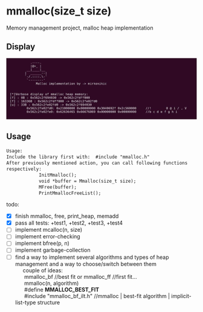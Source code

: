 # mmalloc(size_t size)
Memory management project, malloc heap implementation

**Display**
---
![alt text](img/mmalloc.jpg)





**Usage**
---

```
Usage:      
Include the library first with:  #include "mmalloc.h"
After previously mentioned action, you can call following functions respectively:
            InitMmalloc();
            void *buffer = Mmalloc(size_t size);
            MFree(buffer);
            PrintMmallocFreeList();
```

todo:<br>
- [x] finish mmalloc, free, print_heap, memadd<br>
- [x] pass all tests: +test1, +test2, +test3, +test4
- [ ] implement mcalloc(n, size)<br>
- [ ] implement error-checking<br>
- [ ] implement bfree(p, n)<br>
- [ ] implement garbage-collection<br>
- [ ] find a way to implement several algorithms and types of heap management and a way to choose/switch between them<br>
&nbsp;&nbsp;&nbsp;&nbsp;&nbsp;couple of ideas: <br>
            &nbsp;&nbsp;&nbsp;&nbsp;&nbsp;&nbsp;mmalloc_bf //best fit or mmalloc_ff //first fit...<br>
            &nbsp;&nbsp;&nbsp;&nbsp;&nbsp;&nbsp;mmalloc(n, algorithm)<br>
            &nbsp;&nbsp;&nbsp;&nbsp;&nbsp;&nbsp;#define __MMALLOC_BEST_FIT__<br>
            &nbsp;&nbsp;&nbsp;&nbsp;&nbsp;&nbsp;#include "mmalloc_bf_ilt.h"  //mmalloc | best-fit algorithm | implicit-list-type structure<br>
